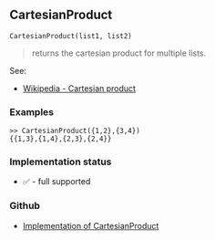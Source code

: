 ## CartesianProduct

```
CartesianProduct(list1, list2)
```

> returns the cartesian product for multiple lists.

See:  
* [Wikipedia - Cartesian product](http://en.wikipedia.org/wiki/Cartesian_product)  

### Examples

```
>> CartesianProduct({1,2},{3,4})
{{1,3},{1,4},{2,3},{2,4}}
```






### Implementation status

* &#x2705; - full supported

### Github

* [Implementation of CartesianProduct](https://github.com/axkr/symja_android_library/blob/master/symja_android_library/matheclipse-core/src/main/java/org/matheclipse/core/builtin/Combinatoric.java#L99) 
